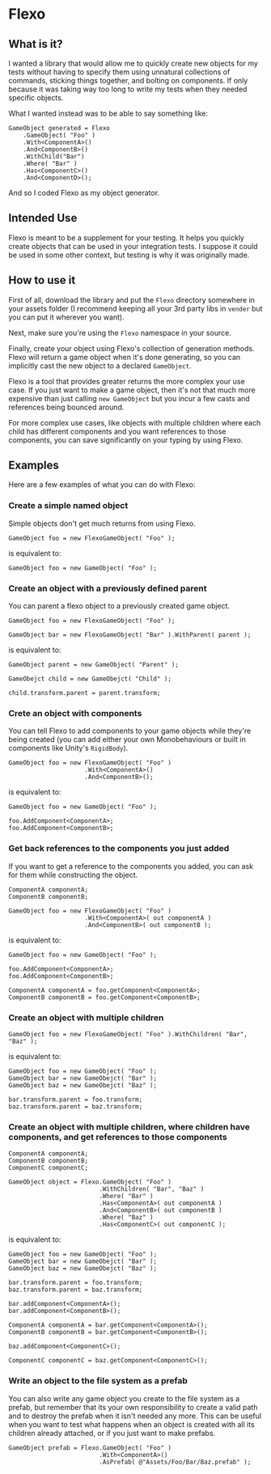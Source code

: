 # Flexo

## What is it?

I wanted a library that would allow me to quickly create new objects for my tests without having to specify them using unnatural collections of commands, sticking things together, and bolting on components. If only because it was taking way too long to write my tests when they needed specific objects.

What I wanted instead was to be able to say something like:

```
GameObject generated = Flexo
    .GameObject( "Foo" )
    .With<ComponentA>()
    .And<ComponentB>()
    .WithChild("Bar")
    .Where( "Bar" )
    .Has<ComponentC>()
    .And<ComponentD>();
```

And so I coded Flexo as my object generator.

## Intended Use

Flexo is meant to be a supplement for your testing. It helps you quickly create objects that can be used in your integration tests. I suppose it could be used in some other context, but testing is why it was originally made.

## How to use it

First of all, download the library and put the `Flexo` directory somewhere in your assets folder (I recommend keeping all your 3rd party libs in `vender` but you can put it wherever you want).

Next, make sure you're using the `Flexo` namespace in your source.

Finally, create your object using Flexo's collection of generation methods. Flexo will return a game object when it's done generating, so you can implicitly cast the new object to a declared `GameObject`.

Flexo is a tool that provides greater returns the more complex your use case. If you just want to make a game object, then it's not that much more expensive than just calling `new GameObject` but you incur a few casts and references being bounced around.

For more complex use cases, like objects with multiple children where each child has different components and you want references to those components, you can save significantly on your typing by using Flexo.

## Examples

Here are a few examples of what you can do with Flexo:

### Create a simple named object

Simple objects don't get much returns from using Flexo.

```
GameObject foo = new FlexoGameObject( "Foo" );
```

is equivalent to:

```
GameObject foo = new GameObject( "Foo" );
```

### Create an object with a previously defined parent

You can parent a flexo object to a previously created game object.

```
GameObject foo = new FlexoGameObject( "Foo" );

GameObject bar = new FlexoGameObject( "Bar" ).WithParent( parent );
```

is equivalent to:

```
GameObject parent = new GameObject( "Parent" );

GameObejct child = new GameObejct( "Child" );

child.transform.parent = parent.transform;

```

### Crete an object with components

You can tell Flexo to add components to your game objects while they're being created (you can add either your own Monobehaviours or built in components like Unity's `RigidBody`).

```
GameObject foo = new FlexoGameObject( "Foo" )
                     .With<ComponentA>()
                     .And<ComponentB>();
```

is equivalent to:

```
GameObject foo = new GameObject( "Foo" );

foo.AddComponent<ComponentA>;
foo.AddComponent<ComponentB>;
```

### Get back references to the components you just added

If you want to get a reference to the components you added, you can ask for them while constructing the object.

```
ComponentA componentA;
ComponentB componentB;

GameObject foo = new FlexoGameObject( "Foo" )
                     .With<ComponentA>( out componentA )
                     .And<ComponentB>( out componentB );
```

is equivalent to:

```
GameObject foo = new GameObject( "Foo" );

foo.AddComponent<ComponentA>;
foo.AddComponent<ComponentB>;

ComponentA componentA = foo.getComponent<ComponentA>;
ComponentB componentB = foo.getComponent<ComponentB>;
```

### Create an object with multiple children

```
GameObject foo = new FlexoGameObject( "Foo" ).WithChildren( "Bar", "Baz" );
```

is equivalent to:

```
GameObject foo = new GameObject( "Foo" );
GameObject bar = new GameObejct( "Bar" );
GameObject baz = new GameObejct( "Baz" );

bar.transform.parent = foo.transform;
baz.transform.parent = baz.transform;
```

### Create an object with multiple children, where children have components, and get references to those components

```
ComponentA componentA;
ComponentB componentB;
ComponentC componentC;

GameObject object = Flexo.GameObject( "Foo" )
                         .WithChildren( "Bar", "Baz" )
                         .Where( "Bar" )
                         .Has<ComponentA>( out componentA )
                         .And<ComponentB>( out componentB )
                         .Where( "Baz" )
                         .Has<ComponentC>( out componentC );
```

is equivalent to:

```
GameObject foo = new GameObject( "Foo" );
GameObject bar = new GameObejct( "Bar" );
GameObject baz = new GameObejct( "Baz" );

bar.transform.parent = foo.transform;
baz.transform.parent = baz.transform;

bar.addComponent<ComponentA>();
bar.addComponent<ComponentB>();

ComponentA componentA = bar.getComponent<ComponentA>();
ComponentB componentB = bar.getComponent<ComponentB>();

baz.addComponent<ComponentC>();

ComponentC componentC = baz.getComponent<ComponentC>();
```

### Write an object to the file system as a prefab

You can also write any game object you create to the file system as a prefab, but remember that its your own responsibility to create a valid path and to destroy the prefab when it isn't needed any more. This can be useful when you want to test what happens when an object is created with all its children already attached, or if you just want to make prefabs.

```
GameObject prefab = Flexo.GameObject( "Foo" )
                         .With<ComponentA>()
                         .AsPrefab( @"Assets/Foo/Bar/Baz.prefab" );
```